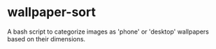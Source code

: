# wallpaper-sort
A bash script to categorize images as 'phone' or 'desktop' wallpapers based on their dimensions.
